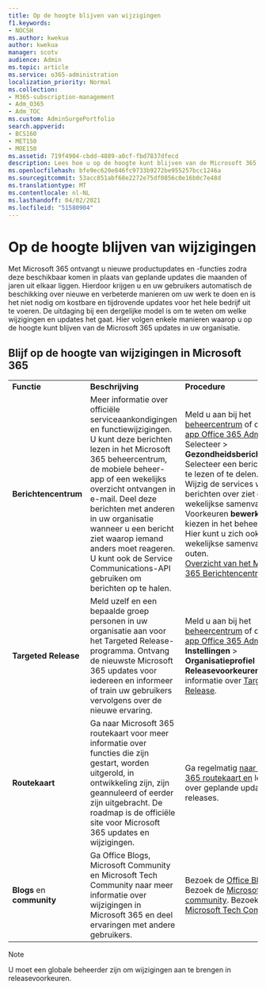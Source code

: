 ```yaml
---
title: Op de hoogte blijven van wijzigingen
f1.keywords:
- NOCSH
ms.author: kwekua
author: kwekua
manager: scotv
audience: Admin
ms.topic: article
ms.service: o365-administration
localization_priority: Normal
ms.collection:
- M365-subscription-management
- Adm_O365
- Adm_TOC
ms.custom: AdminSurgePortfolio
search.appverid:
- BCS160
- MET150
- MOE150
ms.assetid: 719f4904-cbdd-4889-a0cf-fbd7837dfecd
description: Lees hoe u op de hoogte kunt blijven van de Microsoft 365 met behulp van berichtencentrum, targeted release, roadmap en blogs en community.
ms.openlocfilehash: bfe9ec620e846fc9733b9272be955257bcc1246a
ms.sourcegitcommit: 53acc851abf68e2272e75df0856c0e16b0c7e48d
ms.translationtype: MT
ms.contentlocale: nl-NL
ms.lasthandoff: 04/02/2021
ms.locfileid: "51580904"
---
```

# <a name="stay-on-top-of-changes"></a>Op de hoogte blijven van wijzigingen

Met Microsoft 365 ontvangt u nieuwe productupdates en -functies zodra deze beschikbaar komen in plaats van geplande updates die maanden of jaren uit elkaar liggen. Hierdoor krijgen u en uw gebruikers automatisch de beschikking over nieuwe en verbeterde manieren om uw werk te doen en is het niet nodig om kostbare en tijdrovende updates voor het hele bedrijf uit te voeren. De uitdaging bij een dergelijke model is om te weten om welke wijzigingen en updates het gaat. Hier volgen enkele manieren waarop u op de hoogte kunt blijven van de Microsoft 365 updates in uw organisatie.

## <a name="stay-on-top-of-microsoft-365-changes"></a>Blijf op de hoogte van wijzigingen in Microsoft 365

||||
|:-----|:-----|:-----|
|**Functie** <br/> |**Beschrijving** <br/> |**Procedure** <br/> |
|**Berichtencentrum** <br/> |Meer informatie over officiële serviceaankondigingen en functiewijzigingen. U kunt deze berichten lezen in het Microsoft 365 beheercentrum, de mobiele beheer-app of een wekelijks overzicht ontvangen in e-mail. Deel deze berichten met anderen in uw organisatie wanneer u een bericht ziet waarop iemand anders moet reageren. U kunt ook de Service Communications-API gebruiken om berichten op te halen.  <br/> |Meld u aan bij het [beheercentrum](../admin-overview/about-the-admin-center.md) of de [mobiele app Office 365 Admin](../admin-overview/admin-mobile-app.md). Selecteer  \> **Gezondheidsberichtcentrum**. Selecteer een bericht om dit te lezen of te delen.  <br/> Wijzig de services waar u berichten over ziet of kies de wekelijkse samenvatting door Voorkeuren **bewerken** te kiezen in het beheercentrum. Hier kunt u zich ook voor de wekelijkse samenvatting opt-outen.  <br/> [Overzicht van het Microsoft 365 Berichtencentrum](message-center.md) <br/> |
|**Targeted Release** <br/> |Meld uzelf en een bepaalde groep personen in uw organisatie aan voor het Targeted Release-programma. Ontvang de nieuwste Microsoft 365 updates voor iedereen en informeer of train uw gebruikers vervolgens over de nieuwe ervaring.  <br/> |Meld u aan bij het [beheercentrum](../admin-overview/about-the-admin-center.md) of de [mobiele app Office 365 Admin](../admin-overview/admin-mobile-app.md). Selece **Instellingen** \> **Organisatieprofiel** \> **Releasevoorkeuren**. Meer informatie over [Targeted Release](release-options-in-office-365.md).  <br/> |
|**Routekaart** <br/> |Ga naar Microsoft 365 routekaart voor meer informatie over functies die zijn gestart, worden uitgerold, in ontwikkeling zijn, zijn geannuleerd of eerder zijn uitgebracht. De roadmap is de officiële site voor Microsoft 365 updates en wijzigingen.  <br/> |Ga regelmatig [naar Microsoft 365 routekaart en](https://www.microsoft.com/microsoft-365/roadmap) lees meer over geplande updates en releases.  <br/> |
|**Blogs** en **community** <br/> |Ga Office Blogs, Microsoft Community en Microsoft Tech Community naar meer informatie over wijzigingen in Microsoft 365 en deel ervaringen met andere gebruikers.  <br/> |Bezoek de [Office Blogs](https://www.microsoft.com/en-us/microsoft-365/blog/). Bezoek de [Microsoft-community](https://answers.microsoft.com). Bezoek de [Microsoft Tech Community](https://techcommunity.microsoft.com).  <br/> |

> [!NOTE]
> U moet een globale beheerder zijn om wijzigingen aan te brengen in releasevoorkeuren.
